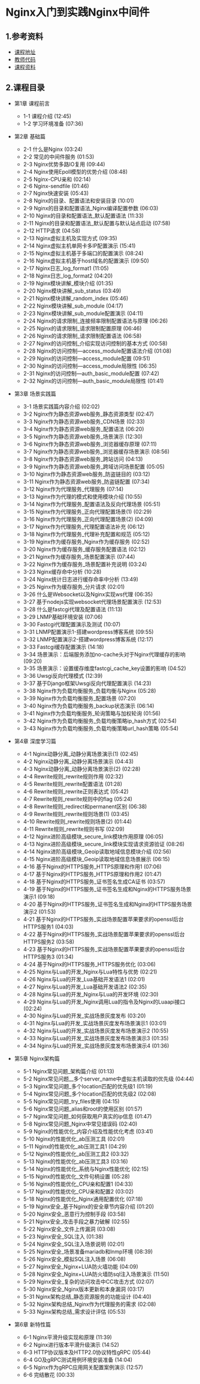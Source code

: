 # Nginx入门到实践Nginx中间件

## 1.参考资料

+ [课程地址](https://coding.imooc.com/learn/list/121.html)
+ [教师代码](https://git.imooc.com/19920625lsg/coding-121)
+ [课程资料](https://coding.imooc.com/learn/questiondetail/42422.html)

## 2.课程目录

+ 第1章 课程前言
  + 1-1 课程介绍  (12:45)
  + 1-2 学习环境准备  (07:36)

+ 第2章 基础篇
  + 2-1 什么是Nginx  (03:24)
  + 2-2 常见的中间件服务  (01:53)
  + 2-3 Nginx优势多路IO复用  (09:44)
  + 2-4 Nginx使用Epoll模型的优势介绍  (08:48)
  + 2-5 Nginx-CPU亲和  (02:14)
  + 2-6 Nginx-sendfile  (01:46)
  + 2-7 Nginx快速安装  (05:43)
  + 2-8 Nginx的目录、配置语法和安装目录  (10:01)
  + 2-9 Nginx的目录和配置语法_Nginx编译配置参数  (06:03)
  + 2-10 Nginx的目录和配置语法_默认配置语法  (11:33)
  + 2-11 Nginx的目录和配置语法_默认配置与默认站点启动  (07:58)
  + 2-12 HTTP请求  (04:58)
  + 2-13 Nginx虚拟主机及实现方式  (09:35)
  + 2-14 Nginx虚拟主机单网卡多IP配置演示  (15:41)
  + 2-15 Nginx虚拟主机基于多端口的配置演示  (08:24)
  + 2-16 Nginx虚拟主机基于host域名的配置演示  (09:50)
  + 2-17 Nginx日志_log_format1  (11:05)
  + 2-18 Nginx日志_log_format2  (04:20)
  + 2-19 Nginx模块讲解_模块介绍  (01:35)
  + 2-20 Nginx模块讲解_sub_status  (03:49)
  + 2-21 Nginx模块讲解_random_index  (05:46)
  + 2-22 Nginx模块讲解_sub_module  (04:17)
  + 2-23 Nginx模块讲解_sub_module配置演示  (04:11)
  + 2-24 Nginx的请求限制_连接频率限制配置语法与原理  (06:26)
  + 2-25 Nginx的请求限制_请求限制配置原理  (06:46)
  + 2-26 Nginx的请求限制_请求限制配置语法  (06:58)
  + 2-27 Nginx的访问控制_介绍实现访问控制的基本方式  (00:58)
  + 2-28 Nginx的访问控制—access_module配置语法介绍  (01:08)
  + 2-29 Nginx的访问控制—access_module配置  (09:51)
  + 2-30 Nginx的访问控制—access_module局限性  (06:35)
  + 2-31 Nginx的访问控制—auth_basic_module配置  (07:42)
  + 2-32 Nginx的访问控制—auth_basic_module局限性  (01:41)

+ 第3章 场景实践篇
  + 3-1 场景实践篇内容介绍  (02:02)
  + 3-2 Nginx作为静态资源web服务_静态资源类型  (02:47)
  + 3-3 Nginx作为静态资源web服务_CDN场景  (02:33)
  + 3-4 Nginx作为静态资源web服务_配置语法  (06:20)
  + 3-5 Nginx作为静态资源web服务_场景演示  (12:30)
  + 3-6 Nginx作为静态资源web服务_浏览器缓存原理  (07:11)
  + 3-7 Nginx作为静态资源web服务_浏览器缓存场景演示  (08:56)
  + 3-8 Nginx作为静态资源web服务_跨站访问  (04:13)
  + 3-9 Nginx作为静态资源web服务_跨域访问场景配置  (05:05)
  + 3-10 Nginx作为静态资源web服务_防盗链目的  (03:12)
  + 3-11 Nginx作为静态资源web服务_防盗链配置  (07:34)
  + 3-12 Nginx作为代理服务_代理服务  (07:14)
  + 3-13 Nginx作为代理的模式和使用模块介绍  (10:55)
  + 3-14 Nginx作为代理服务_配置语法及反向代理场景  (05:51)
  + 3-15 Nginx作为代理服务_正向代理配置场景(1)  (02:29)
  + 3-16 Nginx作为代理服务_正向代理配置场景(2)  (04:09)
  + 3-17 Nginx作为代理服务_代理配置语法补充  (06:12)
  + 3-18 Nginx作为代理服务_代理补充配置和规范  (05:12)
  + 3-19 Nginx作为缓存服务_Nginx作为缓存服务  (02:52)
  + 3-20 Nginx作为缓存服务_缓存服务配置语法  (02:12)
  + 3-21 Nginx作为缓存服务_场景配置演示  (07:44)
  + 3-22 Nginx作为缓存服务_场景配置补充说明  (03:24)
  + 3-23 Nginx缓存命中分析  (10:28)
  + 3-24 Nginx统计日志进行缓存命率中分析  (13:49)
  + 3-25 Nginx作为缓存服务_分片请求  (02:01)
  + 3-26 什么是Websocket以及Nginx实现ws代理  (06:35)
  + 3-27 基于nodejs实现websocket代理场景配置演示  (12:53)
  + 3-28 什么是fastcgi代理及配置语法  (11:13)
  + 3-29 LNMP基础环境安装  (07:06)
  + 3-30 Fastcgi代理配置演示及测试  (10:07)
  + 3-31 LNMP配置演示1-搭建wordpress博客系统  (09:55)
  + 3-32 LNMP配置演示2-搭建wordpress博客系统  (12:17)
  + 3-33 Fastcgi缓存配置演示  (14:18)
  + 3-34 场景演示：后端服务添加no-cache头对于Nginx代理缓存的影响  (09:20)
  + 3-35 场景演示：设置缓存维度fastcgi_cache_key设置的影响  (04:52)
  + 3-36 Uwsgi反向代理模式  (12:39)
  + 3-37 基于Django框架Uwsgi反向代理配置演示  (14:23)
  + 3-38 Nginx作为负载均衡服务_负载均衡与Nginx  (05:28)
  + 3-39 Nginx作为负载均衡服务_配置场景  (07:20)
  + 3-40 Nginx作为负载均衡服务_backup状态演示  (06:14)
  + 3-41 Nginx作为负载均衡服务_轮询策略与加权轮询  (01:56)
  + 3-42 Nginx作为负载均衡服务_负载均衡策略ip_hash方式  (02:54)
  + 3-43 Nginx作为负载均衡服务_负载均衡策略url_hash策略  (05:54)

+ 第4章 深度学习篇
  + 4-1 Nginx动静分离_动静分离场景演示(1)  (02:45)
  + 4-2 Nginx动静分离_动静分离场景演示  (04:43)
  + 4-3 Nginx动静分离_动静分离场景演示(2)  (02:28)
  + 4-4 Rewrite规则_rewrite规则作用  (02:32)
  + 4-5 Rewrite规则_rewrite配置语法  (01:28)
  + 4-6 Rewrite规则_rewrite正则表达式  (05:42)
  + 4-7 Rewrite规则_rewrite规则中的flag  (05:24)
  + 4-8 Rewrite规则_redirect和permanent区别  (06:38)
  + 4-9 Rewrite规则_rewrite规则场景(1)  (03:45)
  + 4-10 Rewrite规则_rewrite规则场景(2)  (01:44)
  + 4-11 Rewrite规则_rewrite规则书写  (02:09)
  + 4-12 Nginx进阶高级模块_secure_link模块作用原理  (06:05)
  + 4-13 Nginx进阶高级模块_secure_link模块实现请求资源验证  (08:26)
  + 4-14 Nginx进阶高级模块_Geoip读取地域信息模块介绍  (02:56)
  + 4-15 Nginx进阶高级模块_Geoip读取地域信息场景展示  (06:15)
  + 4-16 基于Nginx的HTTPS服务_HTTPS原理和作用1  (07:06)
  + 4-17 基于Nginx的HTTPS服务_HTTPS原理和作用2  (01:47)
  + 4-18 基于Nginx的HTTPS服务_证书签名生成CA证书  (03:57)
  + 4-19 基于Nginx的HTTPS服务_证书签名生成和Nginx的HTTPS服务场景演示1  (09:18)
  + 4-20 基于Nginx的HTTPS服务_证书签名生成和Nginx的HTTPS服务场景演示2  (01:53)
  + 4-21 基于Nginx的HTTPS服务_实战场景配置苹果要求的openssl后台HTTPS服务1  (04:03)
  + 4-22 基于Nginx的HTTPS服务_实战场景配置苹果要求的openssl后台HTTPS服务2  (03:58)
  + 4-23 基于Nginx的HTTPS服务_实战场景配置苹果要求的openssl后台HTTPS服务3  (01:34)
  + 4-24 基于Nginx的HTTPS服务_HTTPS服务优化  (03:06)
  + 4-25 Nginx与Lua的开发_Nginx与Lua特性与优势  (02:21)
  + 4-26 Nginx与Lua的开发_Lua基础开发语法1  (02:01)
  + 4-27 Nginx与Lua的开发_Lua基础开发语法2  (02:35)
  + 4-28 Nginx与Lua的开发_Nginx与Lua的开发环境  (02:30)
  + 4-29 Nginx与Lua的开发_Nginx调用Lua的指令及Nginx的Luaapi接口  (02:24)
  + 4-30 Nginx与Lua的开发_实战场景灰度发布  (03:20)
  + 4-31 Nginx与Lua的开发_实战场景灰度发布场景演示1  (03:01)
  + 4-32 Nginx与Lua的开发_实战场景灰度发布场景演示2  (10:55)
  + 4-33 Nginx与Lua的开发_实战场景灰度发布场景演示3  (01:35)
  + 4-34 Nginx与Lua的开发_实战场景灰度发布场景演示4  (01:36)

+ 第5章 Nginx架构篇
  + 5-1 Nginx常见问题_架构篇介绍  (01:13)
  + 5-2 Nginx常见问题__多个server_name中虚拟主机读取的优先级  (04:44)
  + 5-3 Nginx常见问题_多个location匹配的优先级1  (01:19)
  + 5-4 Nginx常见问题_多个location匹配的优先级2  (02:08)
  + 5-5 Nginx常见问题_try_files使用  (04:15)
  + 5-6 Nginx常见问题_alias和root的使用区别  (01:57)
  + 5-7 Nginx常见问题_如何获取用户真实的ip信息  (01:47)
  + 5-8 Nginx常见问题_Nginx中常见错误码  (02:40)
  + 5-9 Nginx的性能优化_内容介绍及性能优化考虑  (03:41)
  + 5-10 Nginx的性能优化_ab压测工具  (02:01)
  + 5-11 Nginx的性能优化_ab压测工具1  (04:29)
  + 5-12 Nginx的性能优化_ab压测工具2  (03:32)
  + 5-13 Nginx的性能优化_ab压测工具3  (03:16)
  + 5-14 Nginx的性能优化_系统与Nginx性能优化  (02:15)
  + 5-15 Nginx的性能优化_文件句柄设置  (05:28)
  + 5-16 Nginx的性能优化_CPU亲和配置1  (04:33)
  + 5-17 Nginx的性能优化_CPU亲和配置2  (03:02)
  + 5-18 Nginx的性能优化_Nginx通用配置优化  (07:18)
  + 5-19 Nginx安全_基于Nginx的安全章节内容介绍  (01:20)
  + 5-20 Nginx安全_恶意行为控制手段  (03:58)
  + 5-21 Nginx安全_攻击手段之暴力破解  (02:55)
  + 5-22 Nginx安全_文件上传漏洞  (03:08)
  + 5-23 Nginx安全_SQL注入  (01:38)
  + 5-24 Nginx安全_SQL注入场景说明  (02:01)
  + 5-25 Nginx安全_场景准备mariadb和lnmp环境  (08:39)
  + 5-26 Nginx安全_模拟SQL注入场景  (06:08)
  + 5-27 Nginx安全_Nginx+LUA防火墙功能  (04:09)
  + 5-28 Nginx安全_Nginx+LUA防火墙防sql注入场景演示  (11:50)
  + 5-29 Nginx安全_复杂的访问攻击中CC攻击方式  (02:07)
  + 5-30 Nginx安全_Nginx版本更新和本身漏洞  (03:17)
  + 5-31 Nginx架构总结_静态资源服务的功能设计  (04:40)
  + 5-32 Nginx架构总结_Nginx作为代理服务的需求  (02:08)
  + 5-33 Nginx架构总结_需求设计评估  (05:53)

+ 第6章 新特性篇
  + 6-1 Nginx平滑升级实现和原理  (11:39)
  + 6-2 Nginx进行版本平滑升级演示  (14:52)
  + 6-3 HTTP协议版本及HTTP2.0协议特性gRPC  (05:44)
  + 6-4 GO及gRPC测试用例环境安装准备  (14:04)
  + 6-5 Nginx作为gRPC应用网关配置案例演示  (12:57)
  + 6-6 完结散花  (00:33)
